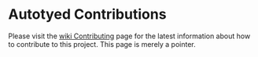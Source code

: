 # Autotyed Contributions

Please visit the [wiki Contributing](../../wiki/Contributing) page for the latest information
about how to contribute to this project. This page is merely a pointer.
